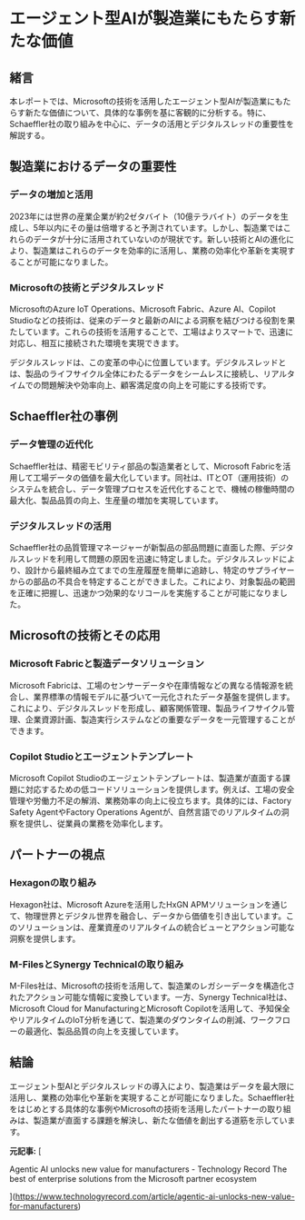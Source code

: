 # エージェント型AIが製造業にもたらす新たな価値

## 緒言

本レポートでは、Microsoftの技術を活用したエージェント型AIが製造業にもたらす新たな価値について、具体的な事例を基に客観的に分析する。特に、Schaeffler社の取り組みを中心に、データの活用とデジタルスレッドの重要性を解説する。

## 製造業におけるデータの重要性

### データの増加と活用

2023年には世界の産業企業が約2ゼタバイト（10億テラバイト）のデータを生成し、5年以内にその量は倍増すると予測されています。しかし、製造業ではこれらのデータが十分に活用されていないのが現状です。新しい技術とAIの進化により、製造業はこれらのデータを効率的に活用し、業務の効率化や革新を実現することが可能になりました。

### Microsoftの技術とデジタルスレッド

MicrosoftのAzure IoT Operations、Microsoft Fabric、Azure AI、Copilot Studioなどの技術は、従来のデータと最新のAIによる洞察を結びつける役割を果たしています。これらの技術を活用することで、工場はよりスマートで、迅速に対応し、相互に接続された環境を実現できます。

デジタルスレッドは、この変革の中心に位置しています。デジタルスレッドとは、製品のライフサイクル全体にわたるデータをシームレスに接続し、リアルタイムでの問題解決や効率向上、顧客満足度の向上を可能にする技術です。

## Schaeffler社の事例

### データ管理の近代化

Schaeffler社は、精密モビリティ部品の製造業者として、Microsoft Fabricを活用して工場データの価値を最大化しています。同社は、ITとOT（運用技術）のシステムを統合し、データ管理プロセスを近代化することで、機械の稼働時間の最大化、製品品質の向上、生産量の増加を実現しています。

### デジタルスレッドの活用

Schaeffler社の品質管理マネージャーが新製品の部品問題に直面した際、デジタルスレッドを利用して問題の原因を迅速に特定しました。デジタルスレッドにより、設計から最終組み立てまでの生産履歴を簡単に追跡し、特定のサプライヤーからの部品の不具合を特定することができました。これにより、対象製品の範囲を正確に把握し、迅速かつ効果的なリコールを実施することが可能になりました。

## Microsoftの技術とその応用

### Microsoft Fabricと製造データソリューション

Microsoft Fabricは、工場のセンサーデータや在庫情報などの異なる情報源を統合し、業界標準の情報モデルに基づいて一元化されたデータ基盤を提供します。これにより、デジタルスレッドを形成し、顧客関係管理、製品ライフサイクル管理、企業資源計画、製造実行システムなどの重要なデータを一元管理することができます。

### Copilot Studioとエージェントテンプレート

Microsoft Copilot Studioのエージェントテンプレートは、製造業が直面する課題に対応するための低コードソリューションを提供します。例えば、工場の安全管理や労働力不足の解消、業務効率の向上に役立ちます。具体的には、Factory Safety AgentやFactory Operations Agentが、自然言語でのリアルタイムの洞察を提供し、従業員の業務を効率化します。

## パートナーの視点

### Hexagonの取り組み

Hexagon社は、Microsoft Azureを活用したHxGN APMソリューションを通じて、物理世界とデジタル世界を融合し、データから価値を引き出しています。このソリューションは、産業資産のリアルタイムの統合ビューとアクション可能な洞察を提供します。

### M-FilesとSynergy Technicalの取り組み

M-Files社は、Microsoftの技術を活用して、製造業のレガシーデータを構造化されたアクション可能な情報に変換しています。一方、Synergy Technical社は、Microsoft Cloud for ManufacturingとMicrosoft Copilotを活用して、予知保全やリアルタイムのIoT分析を通じて、製造業のダウンタイムの削減、ワークフローの最適化、製品品質の向上を支援しています。

## 結論

エージェント型AIとデジタルスレッドの導入により、製造業はデータを最大限に活用し、業務の効率化や革新を実現することが可能になりました。Schaeffler社をはじめとする具体的な事例やMicrosoftの技術を活用したパートナーの取り組みは、製造業が直面する課題を解決し、新たな価値を創出する道筋を示しています。

**元記事:** [
 Agentic AI unlocks new value for manufacturers - Technology Record The best of enterprise solutions from the Microsoft partner ecosystem
](https://www.technologyrecord.com/article/agentic-ai-unlocks-new-value-for-manufacturers)